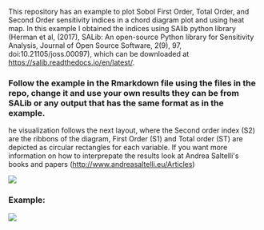 This repository has an example to plot Sobol First Order, Total Order, and Second Order sensitivity indices in a chord diagram plot and using heat map. In this example I obtained the indices using SAlib python library (Herman et al, (2017), SALib: An open-source Python library for Sensitivity Analysis, Journal of Open Source Software, 2(9), 97, doi:10.21105/joss.00097), which can be downloaded at https://salib.readthedocs.io/en/latest/. 

### Follow the example in the Rmarkdown file using the files in the repo, change it and use your own results they can be from SALib or any output that has the same format as in the example.

he visualization follows the next layout, where the Second order index (S2) are the ribbons of the diagram, First Order (S1) and Total order (ST) are depicted as circular rectangles for each variable. If you want more information on how to interprepate the results look at Andrea Saltelli's books and papers (http://www.andreasaltelli.eu/Articles)

![](https://github.com/joserdgz8/Global_sensitivity_analysis_visualization/blob/main/chord_diagram_legend.png)

### Example: 

![](https://github.com/joserdgz8/Global_sensitivity_analysis_visualization/blob/main/EXAMPLE.png)

